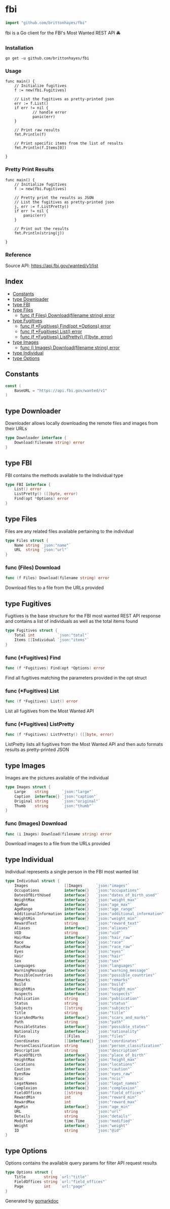 <!-- Code generated by gomarkdoc. DO NOT EDIT -->

# fbi

```go
import "github.com/brittonhayes/fbi"
```

fbi is a Go client for the FBI's Most Wanted REST API 🚔

### Installation

```
go get -u github.com/brittonhayes/fbi
```

### Usage

```
func main() {
	// Initialize fugitives
	f := new(fbi.Fugitives)

	// List the fugitives as pretty-printed json
	err := f.List()
	if err != nil {
			// handle error
			panic(err)
	}

	// Print raw results
	fmt.Println(f)

	// Print specific items from the list of results
	fmt.Println(f.Items[0])

}
```

### Pretty Print Results

```
func main() {
	// Initialize fugitives
	f := new(fbi.Fugitives)

	// Pretty print the results as JSON
	// List the fugitives as pretty-printed json
	j, err := f.ListPretty()
	if err != nil {
		panic(err)
	}

	// Print out the results
	fmt.Println(string(j))

}
```

### Reference

Source API: https://api.fbi.gov/wanted/v1/list

## Index

- [Constants](<#constants>)
- [type Downloader](<#type-downloader>)
- [type FBI](<#type-fbi>)
- [type Files](<#type-files>)
  - [func (f Files) Download(filename string) error](<#func-files-download>)
- [type Fugitives](<#type-fugitives>)
  - [func (f *Fugitives) Find(opt *Options) error](<#func-fugitives-find>)
  - [func (f *Fugitives) List() error](<#func-fugitives-list>)
  - [func (f *Fugitives) ListPretty() ([]byte, error)](<#func-fugitives-listpretty>)
- [type Images](<#type-images>)
  - [func (i Images) Download(filename string) error](<#func-images-download>)
- [type Individual](<#type-individual>)
- [type Options](<#type-options>)


## Constants

```go
const (
    BaseURL = "https://api.fbi.gov/wanted/v1"
)
```

## type Downloader

Downloader allows locally downloading the remote files and images from their URLs

```go
type Downloader interface {
    Download(filename string) error
}
```

## type FBI

FBI contains the methods available to the Individual type

```go
type FBI interface {
    List() error
    ListPretty() ([]byte, error)
    Find(opt *Options) error
}
```

## type Files

Files are any related  files available pertaining to the individual

```go
type Files struct {
    Name string `json:"name"`
    URL  string `json:"url"`
}
```

### func \(Files\) Download

```go
func (f Files) Download(filename string) error
```

Download files to a file from the URLs provided

## type Fugitives

Fugitives is the base structure for the FBI most wanted REST API response and contains a list of individuals as well as the total items found

```go
type Fugitives struct {
    Total int          `json:"total"`
    Items []Individual `json:"items"`
}
```

### func \(\*Fugitives\) Find

```go
func (f *Fugitives) Find(opt *Options) error
```

Find all fugitives matching the parameters provided in the opt struct

### func \(\*Fugitives\) List

```go
func (f *Fugitives) List() error
```

List all fugitives from the Most Wanted API

### func \(\*Fugitives\) ListPretty

```go
func (f *Fugitives) ListPretty() ([]byte, error)
```

ListPretty lists all fugitives from the Most Wanted API and then auto formats results as pretty\-printed JSON

## type Images

Images are the pictures available of the individual

```go
type Images struct {
    Large    string      `json:"large"`
    Caption  interface{} `json:"caption"`
    Original string      `json:"original"`
    Thumb    string      `json:"thumb"`
}
```

### func \(Images\) Download

```go
func (i Images) Download(filename string) error
```

Download images to a file from the URLs provided

## type Individual

Individual represents a single person in the FBI most wanted list

```go
type Individual struct {
    Images                []Images      `json:"images"`
    Occupations           interface{}   `json:"occupations"`
    DatesOfBirthUsed      interface{}   `json:"dates_of_birth_used"`
    WeightMax             interface{}   `json:"weight_max"`
    AgeMax                interface{}   `json:"age_max"`
    AgeRange              interface{}   `json:"age_range"`
    AdditionalInformation interface{}   `json:"additional_information"`
    WeightMin             interface{}   `json:"weight_min"`
    RewardText            string        `json:"reward_text"`
    Aliases               interface{}   `json:"aliases"`
    UID                   string        `json:"uid"`
    HairRaw               interface{}   `json:"hair_raw"`
    Race                  interface{}   `json:"race"`
    RaceRaw               interface{}   `json:"race_raw"`
    Eyes                  interface{}   `json:"eyes"`
    Hair                  interface{}   `json:"hair"`
    Sex                   interface{}   `json:"sex"`
    Languages             interface{}   `json:"languages"`
    WarningMessage        interface{}   `json:"warning_message"`
    PossibleCountries     interface{}   `json:"possible_countries"`
    Remarks               interface{}   `json:"remarks"`
    Build                 interface{}   `json:"build"`
    HeightMin             interface{}   `json:"height_min"`
    Suspects              interface{}   `json:"suspects"`
    Publication           string        `json:"publication"`
    Status                string        `json:"status"`
    Subjects              []string      `json:"subjects"`
    Title                 string        `json:"title"`
    ScarsAndMarks         interface{}   `json:"scars_and_marks"`
    Path                  string        `json:"path"`
    PossibleStates        interface{}   `json:"possible_states"`
    Nationality           interface{}   `json:"nationality"`
    Files                 []Files       `json:"files"`
    Coordinates           []interface{} `json:"coordinates"`
    PersonClassification  string        `json:"person_classification"`
    Description           string        `json:"description"`
    PlaceOfBirth          interface{}   `json:"place_of_birth"`
    HeightMax             interface{}   `json:"height_max"`
    Locations             interface{}   `json:"locations"`
    Caution               interface{}   `json:"caution"`
    EyesRaw               interface{}   `json:"eyes_raw"`
    Ncic                  interface{}   `json:"ncic"`
    LegatNames            interface{}   `json:"legat_names"`
    Complexion            interface{}   `json:"complexion"`
    FieldOffices          []string      `json:"field_offices"`
    RewardMin             int           `json:"reward_min"`
    RewardMax             int           `json:"reward_max"`
    AgeMin                interface{}   `json:"age_min"`
    URL                   string        `json:"url"`
    Details               string        `json:"details"`
    Modified              time.Time     `json:"modified"`
    Weight                interface{}   `json:"weight"`
    ID                    string        `json:"@id"`
}
```

## type Options

Options contains the available query params for filter API request results

```go
type Options struct {
    Title        string `url:"title"`
    FieldOffices string `url:"field_offices"`
    Page         int    `url:"page"`
}
```



Generated by [gomarkdoc](<https://github.com/princjef/gomarkdoc>)

